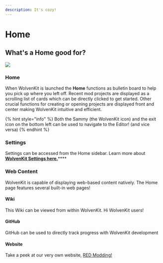 ```yaml
---
description: It's cozy!
---
```


# Home

## What's a Home good for?

![](../.gitbook/assets/8.4.3\_Home\_small.png)

### Home

When WolvenKit is launched the **Home** functions as bulletin board to help you pick up where you left off. Recent mod projects are displayed as a scrolling list of cards which can be directly clicked to get started. Other crucial functions for creating or opening projects are displayed front and center making WolvenKit intuitive and efficient.

{% hint style="info" %}
Both the Sammy (the WolvenKit icon) and the exit icon on the bottom left can be used to navigate to the Editor! (and vice versa)
{% endhint %}

### Settings

Settings can be accessed from the Home sidebar. Learn more about [**WolvenKit Settings here.**](home.md#settings)****

### Web Content

WolvenKit is capable of displaying web-based content natively. The Home page features several built-in web pages!

#### Wiki

This Wiki can be viewed from within WolvenKit. Hi WolvenKit users!

#### GitHub

GitHub can be used to directly track progress with WolvenKit development

#### Website

Take a peek at our very own website, [RED Modding!](https://redmodding.org)



